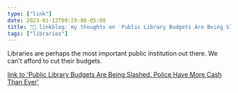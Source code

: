```yaml
---
type: ["link"]
date: 2023-01-12T09:29:00-05:00
title: "🔗 linkblog: my thoughts on 'Public Library Budgets Are Being Slashed. Police Have More Cash Than Ever'"
tags: ["libraries"]
---
```

Libraries are perhaps the most important public institution out there. We can't afford to cut their budgets.  
 

[link to 'Public Library Budgets Are Being Slashed. Police Have More Cash Than Ever'](https://www.vice.com/en/article/akemgz/public-library-budgets-are-being-slashed-police-have-more-cash-than-ever)
